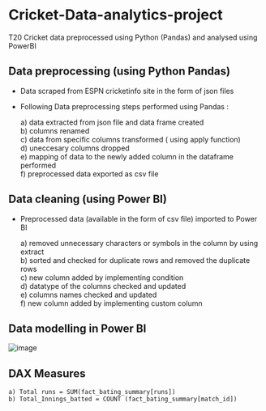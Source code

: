 # Cricket-Data-analytics-project
T20 Cricket data preprocessed using Python (Pandas) and analysed using PowerBI

## Data preprocessing (using Python Pandas)
- Data scraped from ESPN cricketinfo site in the form of json files  
- Following Data preprocessing steps performed using Pandas :
  
    a) data extracted from json file and data frame created  
    b) columns renamed  
    c) data from specific columns transformed ( using apply function)  
    d) uneccesary columns dropped  
    e) mapping of data to the newly added column in the dataframe performed  
    f) preprocessed data exported as csv file  

## Data cleaning (using Power BI)
  - Preprocessed data (available in the form of csv file) imported to Power BI  

    a) removed unnecessary characters or symbols in the column by using extract  
    b) sorted and checked for duplicate rows and removed the duplicate rows  
    c) new column added by implementing condition  
    d) datatype of the columns checked and updated  
    e) columns names checked and updated  
    f) new column added by implementing custom column

## Data modelling in Power BI
  ![image](https://github.com/Banuvathyrr/Cricket-Data-analytics-project/assets/145739539/3d9ed337-1ce1-46db-ab0d-523e70102b76)

## DAX Measures 
    a) Total runs = SUM(fact_bating_summary[runs])  
    b) Total_Innings_batted = COUNT (fact_bating_summary[match_id])

